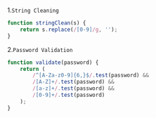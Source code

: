1.`String Cleaning`
```Javascript
function stringClean(s) {
    return s.replace(/[0-9]/g, '');
}
```

2.`Password Validation`
```Javascript
function validate(password) {
    return (
        /^[A-Za-z0-9]{6,}$/.test(password) &&
        /[A-Z]+/.test(password) &&
        /[a-z]+/.test(password) &&
        /[0-9]+/.test(password)
    );
}
```
